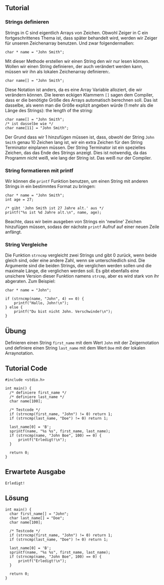 Tutorial
--------

### Strings definieren

Strings in C sind eigentlich Arrays von Zeichen. Obwohl Zeiger in C ein fortgeschrittenes Thema ist, dass später behandelt wird, werden wir Zeiger 
für unseren Zeichenarray benutzen. Und zwar folgendermaßen:

    char * name = "John Smith";

Mit dieser Methode erstellen wir einen String den wir nur lesen können.
Wollen wir einen String definieren, der auch verändert werden kann, müssen wir ihn als lokalen Zeichenarray definieren:.

    char name[] = "John Smith";

Diese Notation ist anders, da es eine Array Variable alloziert, die wir verändern können. Die leeren eckigen Klammern `[]` sagen dem Compiler, 
dass er die benötigte Größe des Arrays automatisch berechnen soll. Das ist dasselbe, als wenn man die Größe explizit angeben würde (1 mehr als die Länge des Strings):
the length of the string:

    char name[] = "John Smith";
    /* ist dasselbe wie */
    char name[11] = "John Smith";

Der Grund dass wir 1 hinzufügen müssen ist, dass, obwohl der String `John Smith` genau 10 Zeichen lang ist, wir ein extra Zeichen
für den String Terminator einplanen müssen. Der String Terminator ist ein spezielles Zeichen, das das Ende des Strings anzeigt. 
Dies ist notwendig, da das Programm nicht weiß, wie lang der String ist. Das weiß nur der Compiler.

### String formatieren mit printf

Wir können die `printf` Funktion benutzen, um einen String mit anderen Strings in ein bestimmtes Format zu bringen:

    char * name = "John Smith";
    int age = 27;

    /* gibt 'John Smith ist 27 Jahre alt.' aus */
    printf("%s ist %d Jahre alt.\n", name, age);

Beachte, dass wir beim ausgeben von Strings ein 'newline' Zeichen hinzufügen müssen, sodass der nächste `printf` Aufruf auf einer neuen Zeile anfängt.

### String Vergleiche

Die Funktion `strncmp` vergleicht zwei Strings und gibt 0 zurück, wenn beide gleich sind, oder eine andere Zahl, wenn sie unterschiedlich sind.
Die Argumente sind die beiden Strings, die verglichen werden sollen und die maximale Länge, die verglichen werden soll. Es gibt ebenfalls eine unsichere
Version dieser Funktion namens `strcmp`, aber es wird stark von ihr abgeraten. Zum Beispiel:

    char * name = "John";

    if (strncmp(name, "John", 4) == 0) {
        printf("Hallo, John!\n");
    } else {
        printf("Du bist nicht John. Verschwinde!\n");
    }

Übung
-----

Definieren einen String `first_name` mit dem Wert `John` mit der Zeigernotation und definiere einen String `last_name` mit dem Wert `Doe`
mit der lokalen Arraynotation.

Tutorial Code
-------------

    #include <stdio.h>

    int main() {
      /* definiere first_name */
      /* definiere last_name */
      char name[100];

      /* Testcode */
      if (strncmp(first_name, "John") != 0) return 1;
      if (strncmp(last_name, "Doe") != 0) return 1;

      last_name[0] = 'B';
      sprintf(name, "%s %s", first_name, last_name);
      if (strncmp(name, "John Boe", 100) == 0) {
          printf("Erledigt!\n");
      }

      return 0;
    }


Erwartete Ausgabe
-----------------

    Erledigt!

Lösung
------

    int main() {
      char first_name[] = "John";
      char last_name[] = "Doe";
      char name[100];

      /* Testcode */
      if (strncmp(first_name, "John") != 0) return 1;
      if (strncmp(last_name, "Doe") != 0) return 1;

      last_name[0] = 'B';
      sprintf(name, "%s %s", first_name, last_name);
      if (strncmp(name, "John Boe", 100) == 0) {
          printf("Erledigt!\n");
      }

      return 0;
    }
